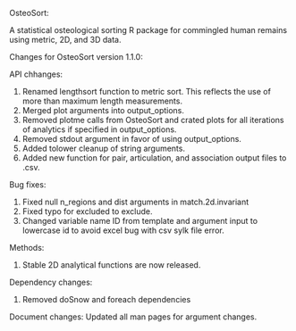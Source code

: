OsteoSort:

A statistical osteological sorting R package for commingled human remains using metric, 2D, and 3D data.

Changes for OsteoSort version 1.1.0:

API chhanges:
1. Renamed lengthsort function to metric sort. This reflects the use of more than maximum length measurements.
2. Merged plot arguments into output_options.
3. Removed plotme calls from OsteoSort and crated plots for all iterations of analytics if specified in output_options.
4. Removed stdout argument in favor of using output_options.
5. Added tolower cleanup of string arguments.
6. Added new function for pair, articulation, and association output files to .csv.

Bug fixes:
1. Fixed null n_regions and dist arguments in match.2d.invariant
2. Fixed typo for excluded to exclude.
3. Changed variable name ID from template and argument input to lowercase id to avoid excel bug with csv sylk file error.

Methods:
1. Stable 2D analytical functions are now released.

Dependency changes:
1. Removed doSnow and foreach dependencies

Document changes:
Updated all man pages for argument changes.
